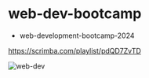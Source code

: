# web-dev-bootcamp

- web-development-bootcamp-2024

https://scrimba.com/playlist/pdQD7ZvTD

![web-dev](https://github.com/tkssharma/web-dev-bootcamp/assets/10391135/ed22c721-2993-4fb0-b803-d91c1c2ec217)
